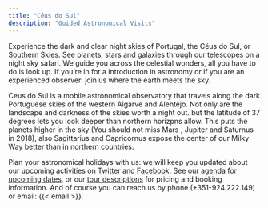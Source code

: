 ```yaml
---
title: "Céus do Sul"
description: "Guided Astronomical Visits"
---
```


Experience the dark and clear night skies of Portugal, the Céus do Sul, or Southern Skies. See planets, stars and galaxies through our telescopes on a night sky safari. We guide you across the celestial wonders, all you have to do is look up.
If you’re in for a introduction in astronomy or if you are an experienced observer: join us where the earth meets the sky.

Ceus do Sul is a mobile astronomical observatory that travels along the dark Portuguese skies of the western Algarve and Alentejo. Not only are the landscape and darkness of the skies worth a night out. but the latitude of 37 degrees
lets you look deeper than northern horizpns allow. This puts the planets higher in the sky (You should not miss Mars , Jupiter and Saturnus in 2018), also Sagittarius and Capricornus expose the center of our Milky Way better than in northern countries.

Plan your astronomical holidays with us: we will keep you updated about our upcoming activities on [Twitter](https://twitter.com/ceusdosul) and [Facebook](https://www.facebook.com/ceusdosul/).
See our [agenda for upcoming dates](/agenda), or our [tour descriptions](/tours) for pricing and booking information.
And of course you can reach us by phone (+351-924.222.149) or email: {{< email >}}.
